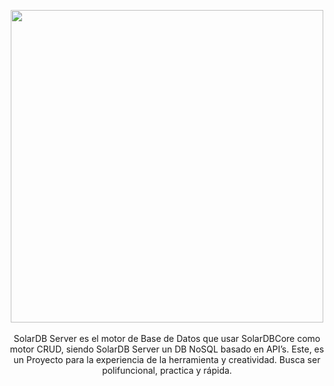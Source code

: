 



<p align="center">
  <img width="500" src="https://github.com/gusgeek/SolarDB-Server/blob/main/logo.svg">
  <br>
  <br>
SolarDB Server es el motor de Base de Datos que usar SolarDBCore como motor CRUD, siendo SolarDB Server un DB NoSQL basado en API’s.
Este, es un Proyecto para la experiencia de la herramienta y creatividad. Busca ser polifuncional, practica y rápida.

</p>
